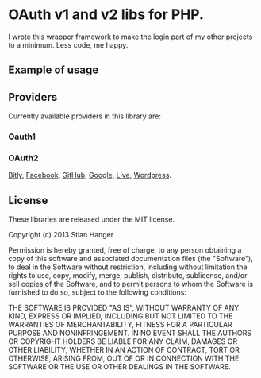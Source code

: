 # OAuth v1 and v2 libs for PHP.

I wrote this wrapper framework to make the login part of my other projects to a minimum.
Less code, me happy.

## Example of usage

## Providers

Currently available providers in this library are:

### Oauth1

### OAuth2

[Bitly](http://dev.bitly.com/authentication.html),
[Facebook](https://developers.facebook.com/docs/),
[GitHub](http://developer.github.com/v3/),
[Google](http://code.google.com/more/),
[Live](http://msdn.microsoft.com/en-us/library/hh243647.aspx),
[Wordpress](http://developer.wordpress.com/docs/api/).

## License

These libraries are released under the MIT license.

Copyright (c) 2013 Stian Hanger

Permission is hereby granted, free of charge, to any person obtaining a copy
of this software and associated documentation files (the "Software"), to deal
in the Software without restriction, including without limitation the rights
to use, copy, modify, merge, publish, distribute, sublicense, and/or sell
copies of the Software, and to permit persons to whom the Software is
furnished to do so, subject to the following conditions:

THE SOFTWARE IS PROVIDED "AS IS", WITHOUT WARRANTY OF ANY KIND, EXPRESS OR
IMPLIED, INCLUDING BUT NOT LIMITED TO THE WARRANTIES OF MERCHANTABILITY,
FITNESS FOR A PARTICULAR PURPOSE AND NONINFRINGEMENT. IN NO EVENT SHALL THE
AUTHORS OR COPYRIGHT HOLDERS BE LIABLE FOR ANY CLAIM, DAMAGES OR OTHER
LIABILITY, WHETHER IN AN ACTION OF CONTRACT, TORT OR OTHERWISE, ARISING FROM,
OUT OF OR IN CONNECTION WITH THE SOFTWARE OR THE USE OR OTHER DEALINGS IN
THE SOFTWARE.
